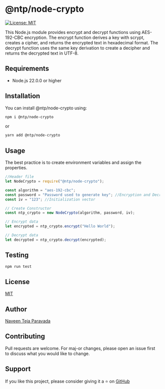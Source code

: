 # @ntp/node-crypto

[![License: MIT](https://img.shields.io/badge/License-MIT-yellow.svg)](https://opensource.org/licenses/MIT)

This Node.js module provides encrypt and decrypt functions using AES-192-CBC encryption. The encrypt function derives a key with scrypt, creates a cipher, and returns the encrypted text in hexadecimal format. The decrypt function uses the same key derivation to create a decipher and returns the decrypted text in UTF-8.

## Requirements

- Node.js 22.0.0 or higher

## Installation

You can install @ntp/node-crypto using:

```bash
npm i @ntp/node-crypto
```

or

```bash
yarn add @ntp/node-crypto
```

## Usage

The best practice is to create environment variables and assign the properties.

```javascript
//Header file
let NodeCrypto = require("@ntp/node-crypto");

const algorithm = "aes-192-cbc";
const password = "Password used to generate key"; //Encryption and Decryption Password
const iv = "123"; //Initialization vector

// Create Constructor
const ntp_crypto = new NodeCrypto(algorithm, password, iv);

// Encrypt data
let encrypted = ntp_crypto.encrypt("Hello World");

// Decrypt data
let decrypted = ntp_crypto.decrypt(encrypted);
```

## Testing

```bash
npm run test
```

## License

[MIT](https://choosealicense.com/licenses/mit/)

## Author

[Naveen Teja Paravada](https://github.com/naveentejaparavada)

## Contributing

Pull requests are welcome. For maj-or changes, please open an issue first to discuss what you would like to change.

## Support

If you like this project, please consider giving it a ⭐️ on [GitHub](https://github.com/naveentejaparavada)
